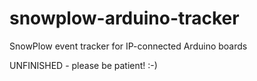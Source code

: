 snowplow-arduino-tracker
========================

SnowPlow event tracker for IP-connected Arduino boards

UNFINISHED - please be patient! :-)
